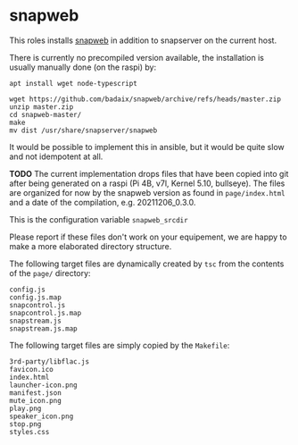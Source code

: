 # snapweb

This roles installs [snapweb](https://github.com/badaix/snapweb) in addition to snapserver on the current host. 

There is currently no precompiled version available, the installation is usually manually done (on the raspi) by:

~~~
apt install wget node-typescript

wget https://github.com/badaix/snapweb/archive/refs/heads/master.zip
unzip master.zip
cd snapweb-master/
make
mv dist /usr/share/snapserver/snapweb
~~~

It would be possible to implement this in ansible, but it would be quite slow and not idempotent at all.

**TODO** The current implementation drops files that have been copied into git after being generated on a raspi (Pi 4B, v7l, Kernel 5.10, bullseye). The files are organized for now by the snapweb version as found in `page/index.html` and a date
of the compilation, e.g. 20211206_0.3.0.

This is the configuration variable `snapweb_srcdir`

Please report if these files don't work on your equipement, we are happy to make a more elaborated directory structure.

The following target files are dynamically created by `tsc` from the contents of the `page/` directory:

~~~
config.js
config.js.map
snapcontrol.js
snapcontrol.js.map
snapstream.js
snapstream.js.map
~~~

The following target files are simply copied by the `Makefile`:

~~~
3rd-party/libflac.js
favicon.ico
index.html
launcher-icon.png
manifest.json
mute_icon.png
play.png
speaker_icon.png
stop.png
styles.css
~~~

